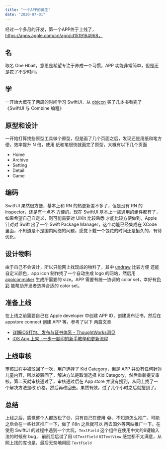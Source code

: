 ```yaml
---
title: "一个APP的诞生"
date: "2020-07-01"
---
```


经过一个多月的开发，第一个APP终于上线了，https://apps.apple.com/cn/app/id1519164968，

## 名
取名 One Hbait，意思是希望专注于养成一个习惯，APP 功能非常简单，但是还是花了不少时间，

## 学
一开始大概花了两周的时间学习 SwiftUI，从 [objccn](https://objccn.io/) 买了几本书看完了
《SwiftUI 与 Combine 编程》


## 原型和设计
一开始打算找些原型工具做个原型，但是画了几个页面之后，发现还是用纸和笔方便，效率提升 N 倍，使用
纸和笔很快就画完了原型，大概有以下几个页面

- Home
- Archive
- Setting
- Detail
- Game

## 编码
SwitfUI 果然很方便，基本上和 RN 的热更新差不多了，但是没有 RN 的 Inspector，还是有一点不
方便的。现在 SwiftUI 基本上一些通用的组件都有了，如果希望自己自定义，则可能需要对 UIKit 比较熟悉
才能比较方便做到，Apple 针对对 Swift 出了一个 Swift Package Manager，这个功能已经集成在 XCode
里面，不知道是不是国内网络的问题，感觉下载一个包花的时间还是挺久的，有待优化。

## 设计物料
由于自己不会设计，所以只能网上找现成的物料了，其中 [undraw](https://undraw.co/illustrations) 比较方便
还能自定义颜色，app icon 制作找了一个自动生成 logo 的网站，然后用 [appiconmaker](https://appiconmaker.co/)
生成所需要的 size。APP 需要有统一协调的 color set，幸好有[色彩](https://apps.apple.com/cn/app/id1439521846)
能帮助开发者选择合适的 color set。


## 准备上线
在上线之前需要自己在 Apple developer 中创建 APP ID，创建发布证书，然后在 appstore connect 创建 APP 等，参考了以下
两篇文章

- [详解iOS打包、发布与证书体系 - ThoughtWorks洞见](https://insights.thoughtworks.cn/ios-package-release/)
- [iOS App 上架 : 一步一腳印的新手教學和更新流程](https://www.appcoda.com.tw/ios-app-submission/)

## 上线审核
审核过程中被驳回了一次，用户选择了 Kid Category，但是 APP 并没有任何针对儿童内容，所以被驳回了，解决方法是取消选择
Kid Category，然后重新提交审核，第二天就审核通过了，审核通过后在 App store 并没有搜到，从网上找了一个解决方法是改
价格，然后再改回去。果然有效，过了几个小时之后就搜到了。

## 总结
上线之后，感觉整个人都放松了😌，只有自己在使用 😂，不知道怎么推广。可能之后会在一些社区推广一下，做了 i18n 之后就可以
再去国外等网站推广一下。在使用 SwiftUI 的过程中遇到一个大坑，`TextField` 这个组件在使用中文的9键输入法的时候有 bug，
前前后后试了用 `UITextField` `UITextView` 感觉都不太满意，从网上找的库也是，最后无奈地用回 `TextField`